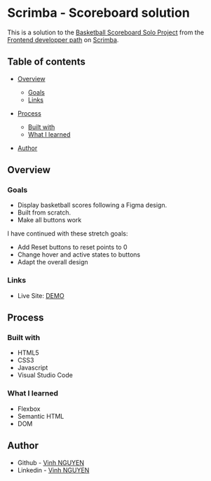 # Scrimba - Scoreboard solution

This is a solution to the [Basketball Scoreboard Solo Project](https://scrimba.com/learn/frontend/solo-project-basketball-scoreboard-cz9adVfP) from the [Frontend developper path](https://scrimba.com/learn/frontend) on [Scrimba](https://scrimba.com/).

## Table of contents

- [Overview](#overview)
  - [Goals](#goals)
  - [Links](#links)

- [Process](#process)
  - [Built with](#built-with)
  - [What I learned](#what-i-learned)
 
- [Author](#author)

## Overview

### Goals

- Display basketball scores following a Figma design. 
- Built from scratch.
- Make all buttons work

I have continued with these stretch goals:
- Add Reset buttons to reset points to 0
- Change hover and active states to buttons
- Adapt the overall design

### Links

- Live Site: [DEMO](https://vinh-nguyen-code.github.io/Scoreboard-Scrimba/)

## Process

### Built with

- HTML5
- CSS3
- Javascript
- Visual Studio Code

### What I learned

- Flexbox
- Semantic HTML
- DOM

## Author

- Github - [Vinh NGUYEN](https://github.com/vinh-nguyen-code)
- Linkedin - [Vinh NGUYEN](https://www.linkedin.com/in/tuan-vinh-nguyen/)
